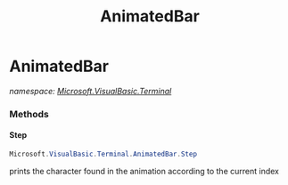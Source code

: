 ﻿---
title: AnimatedBar
---

# AnimatedBar
_namespace: [Microsoft.VisualBasic.Terminal](N-Microsoft.VisualBasic.Terminal.html)_





### Methods

#### Step
```csharp
Microsoft.VisualBasic.Terminal.AnimatedBar.Step
```
prints the character found in the animation according to the current index


